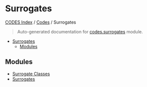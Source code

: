 # Surrogates

[CODES Index](../../README.md#codes-index) / [Codes](../index.md#codes) / Surrogates

> Auto-generated documentation for [codes.surrogates](https://github.com/robin-janssen/CODES-Benchmark/blob/main/codes/surrogates/__init__.py) module.

- [Surrogates](#surrogates)
  - [Modules](#modules)

## Modules

- [Surrogate Classes](./surrogate_classes.md)
- [Surrogates](./surrogates.md)